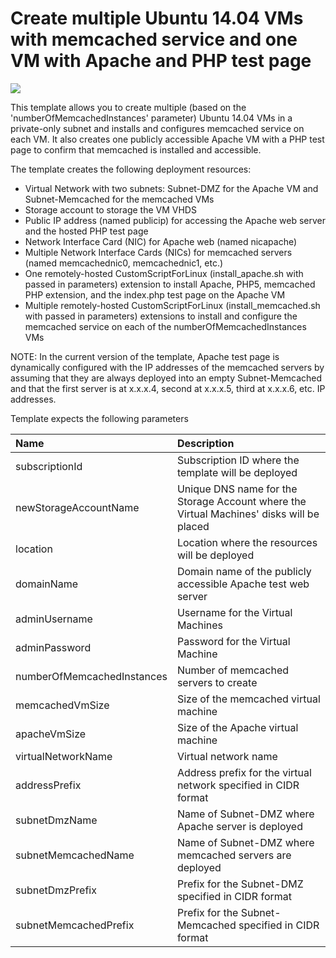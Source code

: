 # Create multiple Ubuntu 14.04 VMs with memcached service and one VM with Apache and PHP test page

<a href="https://azuredeploy.net/" target="_blank">
    <img src="http://azuredeploy.net/deploybutton.png"/>
</a>

This template allows you to create multiple (based on the 'numberOfMemcachedInstances' parameter) Ubuntu 14.04 VMs in a private-only subnet and installs and configures memcached service on each VM. It also creates one publicly accessible Apache VM with a PHP test page to confirm that memcached is installed and accessible.

The template creates the following deployment resources:
* Virtual Network with two subnets: Subnet-DMZ for the Apache VM and Subnet-Memcached for the memcached VMs
* Storage account to storage the VM VHDS
* Public IP address (named publicip) for accessing the Apache web server and the hosted PHP test page
* Network Interface Card (NIC) for Apache web (named nicapache)
* Multiple Network Interface Cards (NICs) for memcached servers (named memcachednic0, memcachednic1, etc.)
* One remotely-hosted CustomScriptForLinux (install_apache.sh with passed in parameters) extension to install Apache, PHP5, memcached PHP extension, and the index.php test page on the Apache VM
* Multiple remotely-hosted CustomScriptForLinux (install_memcached.sh with passed in parameters) extensions to install and configure the memcached service on each of the numberOfMemcachedInstances VMs

NOTE: In the current version of the template, Apache test page is dynamically configured with the IP addresses of the memcached servers by assuming that they are always deployed into an empty Subnet-Memcached and that the first server is at x.x.x.4, second at x.x.x.5, third at x.x.x.6, etc. IP addresses.

Template expects the following parameters

| Name   | Description    |
|:--- |:---|
| subscriptionId  | Subscription ID where the template will be deployed |
| newStorageAccountName  | Unique DNS name for the Storage Account where the Virtual Machines' disks will be placed |
| location | Location where the resources will be deployed |
| domainName | Domain name of the publicly accessible Apache test web server |
| adminUsername  | Username for the Virtual Machines  |
| adminPassword  | Password for the Virtual Machine  |
| numberOfMemcachedInstances  | Number of memcached servers to create |
| memcachedVmSize | Size of the memcached virtual machine |
| apacheVmSize | Size of the Apache virtual machine |
| virtualNetworkName | Virtual network name |
| addressPrefix | Address prefix for the virtual network specified in CIDR format |
| subnetDmzName | Name of Subnet-DMZ where Apache server is deployed |
| subnetMemcachedName | Name of Subnet-DMZ where memcached servers are deployed |
| subnetDmzPrefix | Prefix for the Subnet-DMZ specified in CIDR format |
| subnetMemcachedPrefix | Prefix for the Subnet-Memcached specified in CIDR format |
